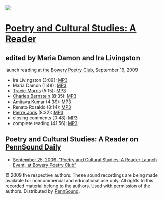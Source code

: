 ![](http://www.press.uillinois.edu/books/images/9780252076084.jpg)  

[Poetry and Cultural Studies: A Reader](http://www.press.uillinois.edu/books/catalog/84yqp4wh9780252034107.html)
================================================================================================================

edited by Maria Damon and Ira Livingston
----------------------------------------

launch reading at [the Bowery Poetry Club](Segue-BPC.html), September 19, 2009  

-   Ira Livingston (3:09): [MP3](http://media.sas.upenn.edu/pennsound/groups/Poetry-and-Cultural-Studies/Poetry-and-Cultural-Studies_01_Livingston_BPC_9-19-09.mp3)
-   Maria Damon (1:48): [MP3](http://media.sas.upenn.edu/pennsound/groups/Poetry-and-Cultural-Studies/Poetry-and-Cultural-Studies_02_Damon_BPC_9-19-09.mp3)
-   [Tracie Morris](Morris.html) (5:15): [MP3](http://media.sas.upenn.edu/pennsound/groups/Poetry-and-Cultural-Studies/Poetry-and-Cultural-Studies_03_Morris_BPC_9-19-09.mp3)
-   [Charles Bernstein](Bernstein.html) (8:35): [MP3](http://media.sas.upenn.edu/pennsound/groups/Poetry-and-Cultural-Studies/Poetry-and-Cultural-Studies_04_Bernstein_BPC_9-19-09.mp3)
-   Amitava Kumar (4:39): [MP3](http://media.sas.upenn.edu/pennsound/groups/Poetry-and-Cultural-Studies/Poetry-and-Cultural-Studies_05_Kumar_BPC_9-19-09.mp3)
-   Renato Rosaldo (8:14): [MP3](http://media.sas.upenn.edu/pennsound/groups/Poetry-and-Cultural-Studies/Poetry-and-Cultural-Studies_06_Rosaldo_BPC_9-19-09.mp3)
-   [Pierre Joris](Joris.html) (8:32): [MP3](http://media.sas.upenn.edu/pennsound/groups/Poetry-and-Cultural-Studies/Poetry-and-Cultural-Studies_07_Joris_BPC_9-19-09.mp3)
-   closing comments (0:48): [MP3](http://media.sas.upenn.edu/pennsound/groups/Poetry-and-Cultural-Studies/Poetry-and-Cultural-Studies_08_Closing-Comments_BPC_9-19-09.mp3)
-   complete reading (41:56): [MP3](http://media.sas.upenn.edu/pennsound/groups/Poetry-and-Cultural-Studies/Poetry-and-Cultural-Studies_BPC_9-19-09.mp3)

Poetry and Cultural Studies: A Reader on [PennSound Daily](http://writing.upenn.edu/pennsound/daily)
----------------------------------------------------------------------------------------------------

-   [September 25, 2009: "Poetry and Cultural Studies: A Reader Launch Event, at Bowery Poetry Club"](http://writing.upenn.edu/pennsound/daily/200909.php#25_15:36)

  

© 2009 the respective authors. These sound recordings are being made available for noncommercial and
educational use only. All rights to this recorded material belong to the authors. Used with permission of the authors.
Distributed by [PennSound](http://writing.upenn.edu/pennsound).
